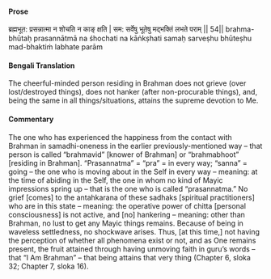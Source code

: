 #### Prose 

ब्रह्मभूत: प्रसन्नात्मा न शोचति न काङ् क्षति |
सम: सर्वेषु भूतेषु मद्भक्तिं लभते पराम् || 54||
brahma-bhūtaḥ prasannātmā na śhochati na kāṅkṣhati
samaḥ sarveṣhu bhūteṣhu mad-bhaktiṁ labhate parām

 #### Bengali Translation 

The cheerful-minded person residing in Brahman does not grieve (over lost/destroyed things), does not hanker (after non-procurable things), and, being the same in all things/situations, attains the supreme devotion to Me. 

 #### Commentary 

The one who has experienced the happiness from the contact with Brahman in samadhi-oneness in the earlier previously-mentioned way – that person is called “brahmavid” [knower of Brahman] or “brahmabhoot” [residing in Brahman]. “Prasannatma” = “pra” = in every way; “sanna” = going – the one who is moving about in the Self in every way – meaning: at the time of abiding in the Self, the one in whom no kind of Mayic impressions spring up – that is the one who is called “prasannatma.” No grief [comes] to the antahkarana of these sadhaks [spiritual practitioners] who are in this state – meaning: the operative power of chitta [personal consciousness] is not active, and [no] hankering – meaning: other than Brahman, no lust to get any Mayic things remains. Because of being in waveless settledness, no shockwave arises. Thus, [at this time,] not having the perception of whether all phenomena exist or not, and as One remains present, the fruit attained through having unmoving faith in guru’s words – that “I Am Brahman” – that being attains that very thing (Chapter 6, sloka 32; Chapter 7, sloka 16).